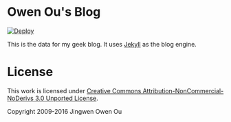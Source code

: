 # Owen Ou's Blog

[![Deploy](https://www.herokucdn.com/deploy/button.svg)](https://heroku.com/deploy)

This is the data for my geek blog. It uses [Jekyll][1] as the blog engine.

# License

This work is licensed under [Creative Commons Attribution-NonCommercial-NoDerivs 3.0 Unported License][2].

[1]: http://github.com/mojombo/jekyll/
[2]: http://creativecommons.org/licenses/by-nc-nd/3.0/


Copyright 2009-2016 Jingwen Owen Ou
